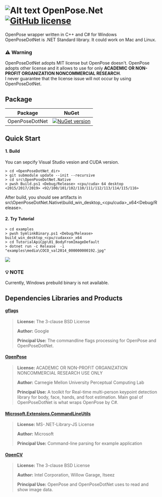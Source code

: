 # ![Alt text](nuget/pose48.png "OpenPose.Net") OpenPose.Net [![GitHub license](https://img.shields.io/github/license/mashape/apistatus.svg)]()

OpenPose wrapper written in C++ and C# for Windows  
OpenPoseDotNet is .NET Standard library. It could work on Mac and Linux.

### :warning: Warning

OpenPoseDotNet adopts MIT license but OpenPose doesn't.
OpenPose adopts other license and it allows to use for only **ACADEMIC OR NON-PROFIT ORGANIZATION NONCOMMERCIAL RESEARCH**.  
I never guarantee that the license issue will not occur by using OpenPoseDotNet.

## Package

|Package|NuGet|
|---|---|
|OpenPoseDotNet|[![NuGet version](https://img.shields.io/nuget/v/OpenPoseDotNet.svg)](https://www.nuget.org/packages/OpenPoseDotNet)|

## Quick Start

#### 1. Build

You can sepcify Visual Studio vesion and CUDA version. 

````dos
> cd <OpenPoseDotNet_dir>
> git submodule update --init --recursive
> cd src\OpenPoseDotNet.Native
> pwsh Build.ps1 <Debug/Release> <cpu/cuda> 64 desktop <2015/2017/2019> <92/100/101/102/110/111/112/113/114/115/116>
````

After build, you should see artifacts in src\OpenPoseDotNet.Native\build_win_desktop_<cpu/cuda>_x64\<Debug/Release>.

#### 2. Try Tutorial

````dos
> cd examples
> pwsh SymlinkBinary.ps1 <Debug/Release> build_win_desktop_<cpu/cudaxxx>_x64
> cd TutorialApiCpp\01_BodyFromImageDefault
> dotnet run -c Release  -i "examples\media\COCO_val2014_000000000192.jpg"
````

<img src="images/example_turorial_1.png"/>

### :bulb: NOTE

Currently, Windows prebuild binary is not available.

## Dependencies Libraries and Products

#### [gflags](https://github.com/gflags/gflags)

> **License:** The 3-clause BSD License
>
> **Author:** Google
> 
> **Principal Use:** The commandline flags processing for OpenPose and OpenPoseDotNet.

#### [OpenPose](https://github.com/CMU-Perceptual-Computing-Lab/openpose)

> **License:** ACADEMIC OR NON-PROFIT ORGANIZATION NONCOMMERCIAL RESEARCH USE ONLY
>
> **Author:** Carnegie Mellon University Perceptual Computing Lab
> 
> **Principal Use:** A toolkit for Real-time multi-person keypoint detection library for body, face, hands, and foot estimation. Main goal of OpenPoseDotNet is what wraps OpenPose by C#.

#### [Microsoft.Extensions.CommandLineUtils](https://www.asp.net/)

> **License:** MS-.NET-Library-JS License
>
> **Author:** Microsoft
> 
> **Principal Use:** Command-line parsing for example application

#### [OpenCV](https://opencv.org/)

> **License:** The 3-clause BSD License
>
> **Author:** Intel Corporation, Willow Garage, Itseez
> 
> **Principal Use:** OpenPose and OpenPoseDotNet uses to read and show image data.